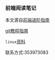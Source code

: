 ### 前端阅读笔记

本文源自[前端进阶指南](https://github.com/sl1673495/blogs/issues/52)

[git教程指南](https://blog.csdn.net/u011535541/article/details/83379151)

`linux`[资料](https://blog.csdn.net/weixin_38407447/article/details/90581454)

联系方式:353973083


